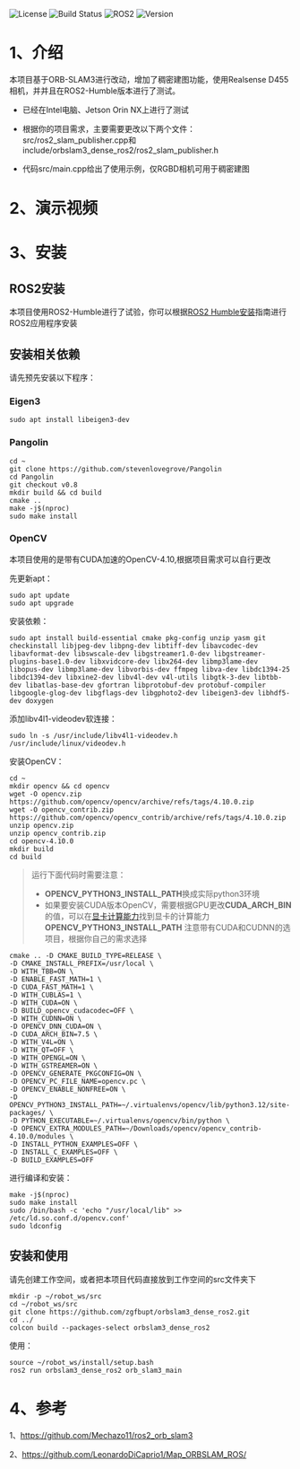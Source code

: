 ![License](https://img.shields.io/badge/License-GPLv3-blue.svg)
![Build Status](https://img.shields.io/badge/Build-Passing-success.svg)
![ROS2](https://img.shields.io/badge/ROS2-Humble-blue.svg)
![Version](https://img.shields.io/badge/Version-1.0.0-blue.svg)



# 1、介绍

本项目基于ORB-SLAM3进行改动，增加了稠密建图功能，使用Realsense D455相机，并并且在ROS2-Humble版本进行了测试。

- 已经在Intel电脑、Jetson Orin NX上进行了测试

- 根据你的项目需求，主要需要更改以下两个文件：src/ros2_slam_publisher.cpp和include/orbslam3_dense_ros2/ros2_slam_publisher.h

- 代码src/main.cpp给出了使用示例，仅RGBD相机可用于稠密建图

# 2、演示视频

# 3、安装

## ROS2安装

本项目使用ROS2-Humble进行了试验，你可以根据[ROS2 Humble安装](https://docs.ros.org/en/humble/Installation.html)指南进行ROS2应用程序安装

## 安装相关依赖

请先预先安装以下程序：

### Eigen3

``` shell
sudo apt install libeigen3-dev
```

### Pangolin

```shell
cd ~
git clone https://github.com/stevenlovegrove/Pangolin
cd Pangolin
git checkout v0.8
mkdir build && cd build
cmake ..
make -j$(nproc)
sudo make install
```

### OpenCV

本项目使用的是带有CUDA加速的OpenCV-4.10,根据项目需求可以自行更改

先更新apt：

```shell
sudo apt update
sudo apt upgrade
```

安装依赖：

```shell
sudo apt install build-essential cmake pkg-config unzip yasm git checkinstall libjpeg-dev libpng-dev libtiff-dev libavcodec-dev libavformat-dev libswscale-dev libgstreamer1.0-dev libgstreamer-plugins-base1.0-dev libxvidcore-dev libx264-dev libmp3lame-dev libopus-dev libmp3lame-dev libvorbis-dev ffmpeg libva-dev libdc1394-25 libdc1394-dev libxine2-dev libv4l-dev v4l-utils libgtk-3-dev libtbb-dev libatlas-base-dev gfortran libprotobuf-dev protobuf-compiler libgoogle-glog-dev libgflags-dev libgphoto2-dev libeigen3-dev libhdf5-dev doxygen
```

添加libv4l1-videodev软连接：

```shell
sudo ln -s /usr/include/libv4l1-videodev.h /usr/include/linux/videodev.h
```

安装OpenCV：

```shell
cd ~
mkdir opencv && cd opencv
wget -O opencv.zip https://github.com/opencv/opencv/archive/refs/tags/4.10.0.zip
wget -O opencv_contrib.zip https://github.com/opencv/opencv_contrib/archive/refs/tags/4.10.0.zip
unzip opencv.zip
unzip opencv_contrib.zip
cd opencv-4.10.0
mkdir build
cd build
```

> 运行下面代码时需要注意：
> 
> - **OPENCV_PYTHON3_INSTALL_PATH**换成实际python3环境
> - 如果要安装CUDA版本OpenCV，需要根据GPU更改**CUDA_ARCH_BIN**的值，可以在[显卡计算能力](https://developer.nvidia.com/cuda-gpus)找到显卡的计算能力
> **OPENCV_PYTHON3_INSTALL_PATH**
> 注意带有CUDA和CUDNN的选项目，根据你自己的需求选择

```shell
cmake .. -D CMAKE_BUILD_TYPE=RELEASE \
-D CMAKE_INSTALL_PREFIX=/usr/local \
-D WITH_TBB=ON \
-D ENABLE_FAST_MATH=1 \
-D CUDA_FAST_MATH=1 \
-D WITH_CUBLAS=1 \
-D WITH_CUDA=ON \
-D BUILD_opencv_cudacodec=OFF \
-D WITH_CUDNN=ON \
-D OPENCV_DNN_CUDA=ON \
-D CUDA_ARCH_BIN=7.5 \
-D WITH_V4L=ON \
-D WITH_QT=OFF \
-D WITH_OPENGL=ON \
-D WITH_GSTREAMER=ON \
-D OPENCV_GENERATE_PKGCONFIG=ON \
-D OPENCV_PC_FILE_NAME=opencv.pc \
-D OPENCV_ENABLE_NONFREE=ON \
-D OPENCV_PYTHON3_INSTALL_PATH=~/.virtualenvs/opencv/lib/python3.12/site-packages/ \
-D PYTHON_EXECUTABLE=~/.virtualenvs/opencv/bin/python \
-D OPENCV_EXTRA_MODULES_PATH=~/Downloads/opencv/opencv_contrib-4.10.0/modules \
-D INSTALL_PYTHON_EXAMPLES=OFF \
-D INSTALL_C_EXAMPLES=OFF \
-D BUILD_EXAMPLES=OFF
```

进行编译和安装：

```shell
make -j$(nproc)
sudo make install
sudo /bin/bash -c 'echo "/usr/local/lib" >> /etc/ld.so.conf.d/opencv.conf'
sudo ldconfig
```

## 安装和使用

请先创建工作空间，或者把本项目代码直接放到工作空间的src文件夹下

```shell
mkdir -p ~/robot_ws/src
cd ~/robot_ws/src
git clone https://github.com/zgfbupt/orbslam3_dense_ros2.git
cd ../
colcon build --packages-select orbslam3_dense_ros2
```

使用：

```shell
source ~/robot_ws/install/setup.bash
ros2 run orbslam3_dense_ros2 orb_slam3_main
```

# 4、参考

1、https://github.com/Mechazo11/ros2_orb_slam3

2、https://github.com/LeonardoDiCaprio1/Map_ORBSLAM_ROS/

